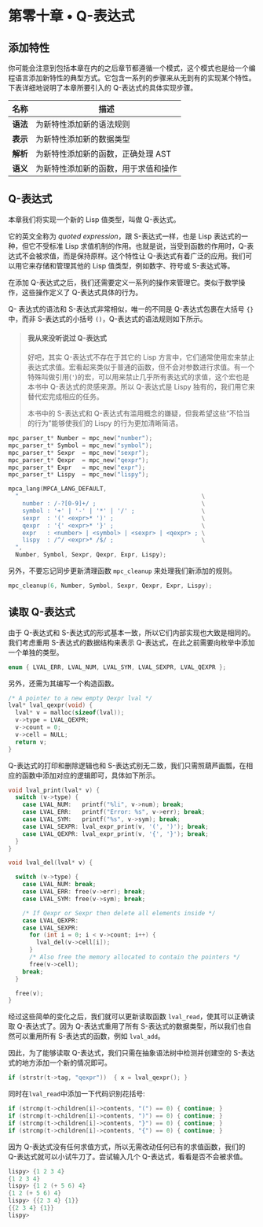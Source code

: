 # 第零十章 • Q-表达式

## 添加特性

你可能会注意到包括本章在内的之后章节都遵循一个模式，这个模式也是给一个编程语言添加新特性的典型方式。它包含一系列的步骤来从无到有的实现某个特性。下表详细地说明了本章所要引入的 Q-表达式的具体实现步骤。

|   名称   | 描述                      |
| ------- | ------------------------- |
| **语法** | 为新特性添加新的语法规则 |
| **表示** | 为新特性添加新的数据类型 |
| **解析** | 为新特性添加新的函数，正确处理 AST |
| **语义** | 为新特性添加新的函数，用于求值和操作 |

## Q-表达式

本章我们将实现一个新的 Lisp 值类型，叫做 Q-表达式。

它的英文全称为 *quoted expression*，跟 S-表达式一样，也是 Lisp 表达式的一种，但它不受标准 Lisp 求值机制的作用。也就是说，当受到函数的作用时，Q-表达式不会被求值，而是保持原样。这个特性让 Q-表达式有着广泛的应用。我们可以用它来存储和管理其他的 Lisp 值类型，例如数字、符号或 S-表达式等。

在添加 Q-表达式之后，我们还需要定义一系列的操作来管理它。类似于数学操作，这些操作定义了 Q-表达式具体的行为。

Q- 表达式的语法和 S-表达式非常相似，唯一的不同是 Q-表达式包裹在大括号 `{}` 中，而非 S-表达式的小括号 `()`，Q-表达式的语法规则如下所示。

> #### 我从来没听说过 Q-表达式
> 好吧，其实 Q-表达式不存在于其它的 Lisp 方言中，它们通常使用宏来禁止表达式求值。宏看起来类似于普通的函数，但不会对参数进行求值。有一个特殊叫做引用(`'`)的宏，可以用来禁止几乎所有表达式的求值，这个宏也是本书中 Q-表达式的灵感来源。所以 Q-表达式是 Lispy 独有的，我们用它来替代宏完成相应的任务。
> 
>  本书中的 S-表达式和 Q-表达式有滥用概念的嫌疑，但我希望这些“不恰当的行为”能够使我们的 Lispy 的行为更加清晰简洁。

```c
mpc_parser_t* Number = mpc_new("number");
mpc_parser_t* Symbol = mpc_new("symbol");
mpc_parser_t* Sexpr  = mpc_new("sexpr");
mpc_parser_t* Qexpr  = mpc_new("qexpr");
mpc_parser_t* Expr   = mpc_new("expr");
mpc_parser_t* Lispy  = mpc_new("lispy");

mpca_lang(MPCA_LANG_DEFAULT,
  "                                                    \
    number : /-?[0-9]+/ ;                              \
    symbol : '+' | '-' | '*' | '/' ;                   \
    sexpr  : '(' <expr>* ')' ;                         \
    qexpr  : '{' <expr>* '}' ;                         \
    expr   : <number> | <symbol> | <sexpr> | <qexpr> ; \
    lispy  : /^/ <expr>* /$/ ;                         \
  ",
  Number, Symbol, Sexpr, Qexpr, Expr, Lispy);
```

另外，不要忘记同步更新清理函数 `mpc_cleanup` 来处理我们新添加的规则。

```c
mpc_cleanup(6, Number, Symbol, Sexpr, Qexpr, Expr, Lispy);
```

## 读取 Q-表达式

由于 Q-表达式和 S-表达式的形式基本一致，所以它们内部实现也大致是相同的。我们考虑重用 S-表达式的数据结构来表示 Q-表达式，在此之前需要向枚举中添加一个单独的类型。

```c
enum { LVAL_ERR, LVAL_NUM, LVAL_SYM, LVAL_SEXPR, LVAL_QEXPR };
```
另外，还需为其编写一个构造函数。

```c
/* A pointer to a new empty Qexpr lval */
lval* lval_qexpr(void) {
  lval* v = malloc(sizeof(lval));
  v->type = LVAL_QEXPR;
  v->count = 0;
  v->cell = NULL;
  return v;
}
```

Q-表达式的打印和删除逻辑也和 S-表达式别无二致，我们只需照葫芦画瓢，在相应的函数中添加对应的逻辑即可，具体如下所示。

```c
void lval_print(lval* v) {
  switch (v->type) {
    case LVAL_NUM:   printf("%li", v->num); break;
    case LVAL_ERR:   printf("Error: %s", v->err); break;
    case LVAL_SYM:   printf("%s", v->sym); break;
    case LVAL_SEXPR: lval_expr_print(v, '(', ')'); break;
    case LVAL_QEXPR: lval_expr_print(v, '{', '}'); break;
  }
}
```

```c
void lval_del(lval* v) {

  switch (v->type) {
    case LVAL_NUM: break;
    case LVAL_ERR: free(v->err); break;
    case LVAL_SYM: free(v->sym); break;

    /* If Qexpr or Sexpr then delete all elements inside */
    case LVAL_QEXPR:
    case LVAL_SEXPR:
      for (int i = 0; i < v->count; i++) {
        lval_del(v->cell[i]);
      }
      /* Also free the memory allocated to contain the pointers */
      free(v->cell);
    break;
  }

  free(v);
}
```

经过这些简单的变化之后，我们就可以更新读取函数 `lval_read`，使其可以正确读取 Q-表达式了。因为 Q-表达式重用了所有 S-表达式的数据类型，所以我们也自然可以重用所有 S-表达式的函数，例如 `lval_add`。

因此，为了能够读取 Q-表达式，我们只需在抽象语法树中检测并创建空的 S-表达式的地方添加一个新的情况即可。

```c
if (strstr(t->tag, "qexpr"))  { x = lval_qexpr(); }
```

同时在`lval_read`中添加一下代码识别花括号:

```c
if (strcmp(t->children[i]->contents, "(") == 0) { continue; }
if (strcmp(t->children[i]->contents, ")") == 0) { continue; }
if (strcmp(t->children[i]->contents, "}") == 0) { continue; }
if (strcmp(t->children[i]->contents, "{") == 0) { continue; }
```

因为 Q-表达式没有任何求值方式，所以无需改动任何已有的求值函数，我们的 Q-表达式就可以小试牛刀了。尝试输入几个 Q-表达式，看看是否不会被求值。

```c
lispy> {1 2 3 4}
{1 2 3 4}
lispy> {1 2 (+ 5 6) 4}
{1 2 (+ 5 6) 4}
lispy> {{2 3 4} {1}}
{{2 3 4} {1}}
lispy>
```
